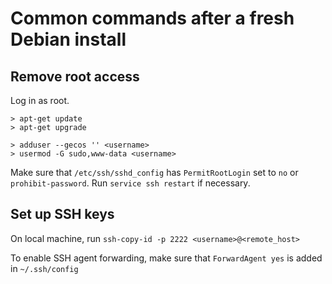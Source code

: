 # Common commands after a fresh Debian install


## Remove root access

Log in as root.

```
> apt-get update
> apt-get upgrade
```

```
> adduser --gecos '' <username>
> usermod -G sudo,www-data <username>
```

Make sure that `/etc/ssh/sshd_config` has `PermitRootLogin` set to `no` or `prohibit-password`.
Run `service ssh restart` if necessary.


## Set up SSH keys

On local machine, run `ssh-copy-id -p 2222 <username>@<remote_host>` 

To enable SSH agent forwarding, make sure that `ForwardAgent yes` is added in `~/.ssh/config`
